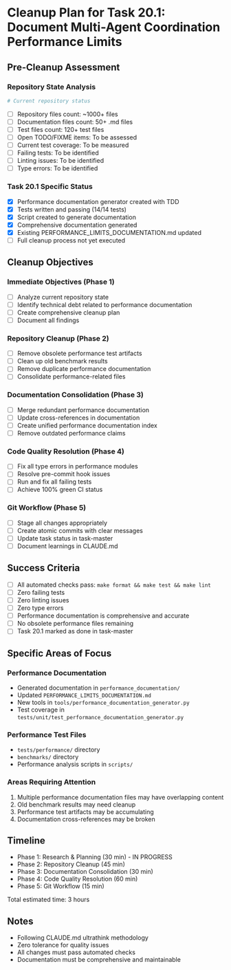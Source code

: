 # Cleanup Plan for Task 20.1: Document Multi-Agent Coordination Performance Limits

## Pre-Cleanup Assessment

### Repository State Analysis
```bash
# Current repository status
```

- [ ] Repository files count: ~1000+ files
- [ ] Documentation files count: 50+ .md files
- [ ] Test files count: 120+ test files
- [ ] Open TODO/FIXME items: To be assessed
- [ ] Current test coverage: To be measured
- [ ] Failing tests: To be identified
- [ ] Linting issues: To be identified
- [ ] Type errors: To be identified

### Task 20.1 Specific Status
- [x] Performance documentation generator created with TDD
- [x] Tests written and passing (14/14 tests)
- [x] Script created to generate documentation
- [x] Comprehensive documentation generated
- [x] Existing PERFORMANCE_LIMITS_DOCUMENTATION.md updated
- [ ] Full cleanup process not yet executed

## Cleanup Objectives

### Immediate Objectives (Phase 1)
- [ ] Analyze current repository state
- [ ] Identify technical debt related to performance documentation
- [ ] Create comprehensive cleanup plan
- [ ] Document all findings

### Repository Cleanup (Phase 2)
- [ ] Remove obsolete performance test artifacts
- [ ] Clean up old benchmark results
- [ ] Remove duplicate performance documentation
- [ ] Consolidate performance-related files

### Documentation Consolidation (Phase 3)
- [ ] Merge redundant performance documentation
- [ ] Update cross-references in documentation
- [ ] Create unified performance documentation index
- [ ] Remove outdated performance claims

### Code Quality Resolution (Phase 4)
- [ ] Fix all type errors in performance modules
- [ ] Resolve pre-commit hook issues
- [ ] Run and fix all failing tests
- [ ] Achieve 100% green CI status

### Git Workflow (Phase 5)
- [ ] Stage all changes appropriately
- [ ] Create atomic commits with clear messages
- [ ] Update task status in task-master
- [ ] Document learnings in CLAUDE.md

## Success Criteria

- [ ] All automated checks pass: `make format && make test && make lint`
- [ ] Zero failing tests
- [ ] Zero linting issues
- [ ] Zero type errors
- [ ] Performance documentation is comprehensive and accurate
- [ ] No obsolete performance files remaining
- [ ] Task 20.1 marked as done in task-master

## Specific Areas of Focus

### Performance Documentation
- Generated documentation in `performance_documentation/`
- Updated `PERFORMANCE_LIMITS_DOCUMENTATION.md`
- New tools in `tools/performance_documentation_generator.py`
- Test coverage in `tests/unit/test_performance_documentation_generator.py`

### Performance Test Files
- `tests/performance/` directory
- `benchmarks/` directory
- Performance analysis scripts in `scripts/`

### Areas Requiring Attention
1. Multiple performance documentation files may have overlapping content
2. Old benchmark results may need cleanup
3. Performance test artifacts may be accumulating
4. Documentation cross-references may be broken

## Timeline
- Phase 1: Research & Planning (30 min) - IN PROGRESS
- Phase 2: Repository Cleanup (45 min)
- Phase 3: Documentation Consolidation (30 min)
- Phase 4: Code Quality Resolution (60 min)
- Phase 5: Git Workflow (15 min)

Total estimated time: 3 hours

## Notes
- Following CLAUDE.md ultrathink methodology
- Zero tolerance for quality issues
- All changes must pass automated checks
- Documentation must be comprehensive and maintainable